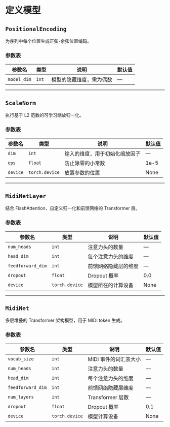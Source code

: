 # 定义模型
## `PositionalEncoding`
为序列中每个位置生成正弦-余弦位置编码。

### 参数表
| 参数名 | 类型 | 说明 | 默认值 |
| - | - | - | - |
| `model_dim` | `int` | 模型的隐藏维度，需为偶数 | — |

---

## `ScaleNorm`
执行基于 L2 范数的可学习缩放归一化。

### 参数表
| 参数名 | 类型 | 说明 | 默认值 |
| - | - | - | - |
| `dim` | `int` | 输入的维度，用于初始化缩放因子 | — |
| `eps` | `float` | 防止除零的小常数 | 1e-5 |
| `device` | `torch.device` | 放置参数的位置| None |

---

## `MidiNetLayer`
结合 FlashAttention、自定义归一化和前馈网络的 Transformer 层。

### 参数表
| 参数名 | 类型 | 说明 | 默认值 |
| - | - | - | - |
| `num_heads` | `int` | 注意力头的数量 | — |
| `head_dim` | `int` | 每个注意力头的维度 | — |
| `feedforward_dim` | `int` | 前馈网络隐藏层的维度 | — |
| `dropout` | `float` | Dropout 概率  | 0.0 |
| `device` | `torch.device` | 模型所在的计算设备 | None |

---

## `MidiNet`
多层堆叠的 Transformer 架构模型，用于 MIDI token 生成。

### 参数表
| 参数名 | 类型 | 说明 | 默认值 |
| - | - | - | - |
| `vocab_size` | `int` | MIDI 事件的词汇表大小 | — |
| `num_heads` | `int` | 注意力头的数量 | — |
| `head_dim` | `int` | 每个注意力头的维度 | — |
| `feedforward_dim` | `int` | 前馈网络隐藏层维度 | — |
| `num_layers` | `int` | Transformer 层数  | — |
| `dropout` | `float` | Dropout 概率 | 0.1 |
| `device` | `torch.device` | 模型计算设备 | None |
